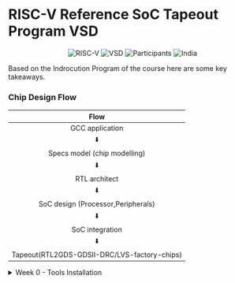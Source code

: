 #  RISC-V Reference SoC Tapeout Program VSD

<div align="center">

![RISC-V](https://img.shields.io/badge/RISC--V-SoC%20Tapeout-blue?style=for-the-badge&logo=riscv)
![VSD](https://img.shields.io/badge/VSD-Program-orange?style=for-the-badge)
![Participants](https://img.shields.io/badge/Participants-3500+-success?style=for-the-badge)
![India](https://img.shields.io/badge/Made%20in-India-saffron?style=for-the-badge&logo=data:image/svg+xml;base64,PHN2ZyB3aWR0aD0iMjQiIGhlaWdodD0iMjQiIHZpZXdCb3g9IjAgMCAyNCAyNCIgZmlsbD0ibm9uZSIgeG1sbnM9Imh0dHA6Ly93d3cudzMub3JnLzIwMDAvc3ZnIj4KPHJlY3Qgd2lkdGg9IjI0IiBoZWlnaHQ9IjgiIGZpbGw9IiNGRjk5MzMiLz4KPHJlY3QgeT0iOCIgd2lkdGg9IjI0IiBoZWlnaHQ9IjgiIGZpbGw9IiNGRkZGRkYiLz4KPHJlY3QgeT0iMTYiIHdpZHRoPSIyNCIgaGVpZ2h0PSI4IiBmaWxsPSIjMTM4ODA4Ii8+Cjwvc3ZnPgo=)

</div>
Based on the Indrocution Program of the course here are some key takeaways.

### Chip Design Flow
<div align="center">
	
| Flow |
| :---: |
| GCC application |
| ⬇️ |
| Specs model (chip modelling) |
| ⬇️ |
| RTL architect |
| ⬇️ |
| SoC design (Processor,Peripherals) |
| ⬇️ |
| SoC integration |
| ⬇️ |
| Tapeout(RTL2GDS-GDSII-DRC/LVS-factory-chips) |

</div>
<details>
	<summary>Week 0 - Tools Installation </summary>
	
# Week 0 - Tools Installation
## Yosys
Purpose : To translate your abstract Verilog code into a physical circuit.(Sysnthesize your verilog file to gate level circuit)
```
$ git clone https://github.com/YosysHQ/yosys.git
$ cd yosys 
$ sudo apt install make (If make is not installed please install it) 
$ sudo apt-get install build-essential clang bison flex \
    libreadline-dev gawk tcl-dev libffi-dev git \
    graphviz xdot pkg-config python3 libboost-system-dev \
    libboost-python-dev libboost-filesystem-dev zlib1g-dev
$ make 
$ sudo make install
```
<img width="600" alt="yosys" src="https://github.com/mvbc-22/RISC-V_tapeout_program/blob/main/images/yosys.png">

## Iverilog
Purpose : To check if your RTL (Register Transfer Level) code Verilog code works logically .
```
$ sudo apt-get install iverilog
```
<img width="600" alt="iverilog" src="https://github.com/mvbc-22/RISC-V_tapeout_program/blob/main/images/iverilog.png">

## GTKWave
Purpose : To visualize and debug the simulation results.
```
$ sudo apt update
$ sudo apt install gtkwave
```

<img width="1000" alt="gtkwave" src="https://github.com/mvbc-22/RISC-V_tapeout_program/blob/main/images/gtkwave.png">

